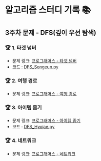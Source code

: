 # 알고리즘 스터디 기록 📚  

## 3주차 문제 - DFS(깊이 우선 탐색)

### 🏆 1. 타겟 넘버
- 문제 링크: [프로그래머스 - 타겟 넘버](https://school.programmers.co.kr/learn/courses/30/lessons/43165)
- 코드 : [DFS_Songeun.py](./DFS_Songeun.py)

### 🏆 2. 여행 경로
- 문제 링크: [프로그래머스 - 여행 경로](https://school.programmers.co.kr/learn/courses/30/lessons/43164)

### 🏆 3. 아이템 줍기
- 문제 링크: [프로그래머스 - 아이템 줍기](https://school.programmers.co.kr/learn/courses/30/lessons/87694)
- 코드 : [DFS_Hyojae.py](./DFS_Hyojae.py)
### 🏆 4. 네트워크
- 문제 링크: [프로그래머스 - 네트워크](https://school.programmers.co.kr/learn/courses/30/lessons/43162)
